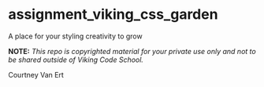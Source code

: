 assignment_viking_css_garden
============================

A place for your styling creativity to grow


**NOTE:** *This repo is copyrighted material for your private use only and not to be shared outside of Viking Code School.*

Courtney Van Ert
